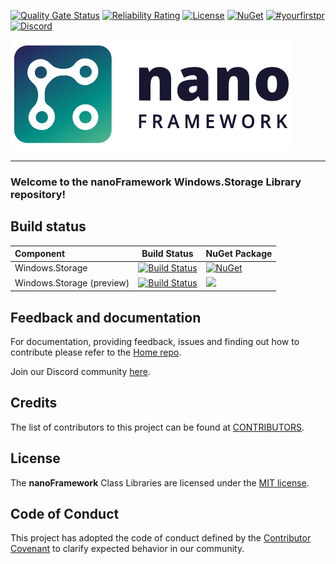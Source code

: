 [![Quality Gate Status](https://sonarcloud.io/api/project_badges/measure?project=nanoframework_lib-Windows.Storage&metric=alert_status)](https://sonarcloud.io/dashboard?id=nanoframework_lib-Windows.Storage) [![Reliability Rating](https://sonarcloud.io/api/project_badges/measure?project=nanoframework_lib-Windows.Storage&metric=reliability_rating)](https://sonarcloud.io/dashboard?id=nanoframework_lib-Windows.Storage) [![License](https://img.shields.io/badge/License-MIT-blue.svg)](LICENSE) [![NuGet](https://img.shields.io/nuget/dt/nanoFramework.Windows.Storage.svg?label=NuGet&style=flat&logo=nuget)](https://www.nuget.org/packages/nanoFramework.Windows.Storage/) [![#yourfirstpr](https://img.shields.io/badge/first--timers--only-friendly-blue.svg)](https://github.com/nanoframework/Home/blob/master/CONTRIBUTING.md)
 [![Discord](https://img.shields.io/discord/478725473862549535.svg?logo=discord&logoColor=white&label=Discord&color=7289DA)](https://discord.gg/gCyBu8T)

![nanoFramework logo](https://github.com/nanoframework/Home/blob/master/resources/logo/nanoFramework-repo-logo.png)

-----

### Welcome to the **nanoFramework** Windows.Storage Library repository!

## Build status

| Component | Build Status | NuGet Package |
|:-|---|---|
| Windows.Storage | [![Build Status](https://dev.azure.com/nanoframework/Windows.Storage/_apis/build/status/nanoframework.lib-Windows.Storage?branchName=master)](https://dev.azure.com/nanoframework/Windows.Storage/_build/latest?definitionId=14&branchName=master) | [![NuGet](https://img.shields.io/nuget/v/nanoFramework.Windows.storage.svg?label=NuGet&style=flat&logo=nuget)](https://www.nuget.org/packages/nanoFramework.Windows.Storage/) |
| Windows.Storage (preview) | [![Build Status](https://dev.azure.com/nanoframework/Windows.Storage/_apis/build/status/nanoframework.lib-Windows.Storage?branchName=develop)](https://dev.azure.com/nanoframework/Windows.Storage/_build/latest?definitionId=14&branchName=develop) | [![](https://badgen.net/badge/NuGet/preview/D7B023?icon=https://simpleicons.now.sh/azuredevops/fff)](https://dev.azure.com/nanoframework/feed/_packaging?_a=package&feed=sandbox&package=nanoFramework.Windows.Storage&protocolType=NuGet&view=overview) |

## Feedback and documentation

For documentation, providing feedback, issues and finding out how to contribute please refer to the [Home repo](https://github.com/nanoframework/Home).

Join our Discord community [here](https://discord.gg/gCyBu8T).

## Credits

The list of contributors to this project can be found at [CONTRIBUTORS](https://github.com/nanoframework/Home/blob/master/CONTRIBUTORS.md).

## License

The **nanoFramework** Class Libraries are licensed under the [MIT license](LICENSE.md).

## Code of Conduct

This project has adopted the code of conduct defined by the [Contributor Covenant](http://contributor-covenant.org/)
to clarify expected behavior in our community.
